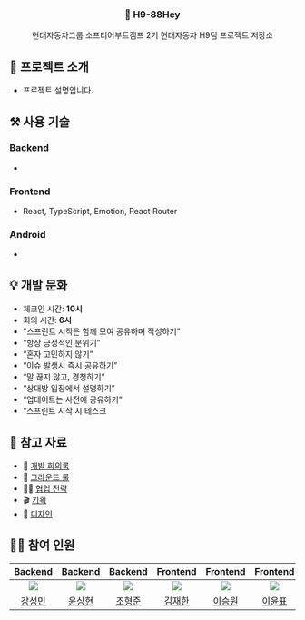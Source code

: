 <p align="center">
  <h3 align="center">🦈 H9-88Hey</h3>
  <p align="center">현대자동차그룹 소프티어부트캠프 2기 현대자동차 H9팀 프로젝트 저장소</p>
</p>

## 📄 프로젝트 소개
- 프로젝트 설명입니다.
## ⚒️ 사용 기술
### Backend
- 
### Frontend
- React, TypeScript, Emotion, React Router
### Android
-

## 💡 개발 문화
- 체크인 시간: **10시**
- 회의 시간: **6시**
- "스프린트 시작은 함께 모여 공유하며 작성하기"
- “항상 긍정적인 분위기”
- “혼자 고민하지 않기”
- “이슈 발생시 즉시 공유하기”
- “말 끊지 않고, 경청하기”
- “상대방 입장에서 설명하기”
- “업데이트는 사전에 공유하기”
- “스프린트 시작 시 테스크

## 📒 참고 자료
- 📆 [개발 회의록](https://eight-citrine-a23.notion.site/77a16c123d684dcfa181e5a1337d968b?v=dac04694a51d4e76b033773281aab9cf&pvs=4)
- 📌 [그라운드 룰](https://eight-citrine-a23.notion.site/1e3658b99b3b4ed682f3103c2ada2c79?pvs=4)
- 🤹‍♂️ [협업 전략](https://eight-citrine-a23.notion.site/GitHub-9560611adc2b462ba5b5f115d03a34dd?pvs=4)
- 🎬 [기획](https://www.figma.com/file/JYV5ZV1tXRHU8kjuA6abpK/%EC%83%81%EC%84%B8%EC%84%A4%EA%B3%84%EC%95%88-230719-v0.2?type=design&node-id=0-1&mode=design&t=qNmPD6CjJPlW4qVm-0)
- 🎨 [디자인](https://www.figma.com/file/7Z1cW7vx7ejocQzIJIYnDs/Handoff_%EC%97%91%EC%85%80?type=design&node-id=1-6&mode=design&t=hzkpYWWJyCNmyD44-0)

## 👨‍💻 참여 인원

|                    Backend                    |                      Backend                      |                     Backend                      |                    Frontend                    |                   Frontend                   |                     Frontend                     |                   Android                    |                      Android                      |                     
|:---------------------------------------------:|:-------------------------------------------------:|:------------------------------------------------:|:----------------------------------------------:|:--------------------------------------------:|:------------------------------------------------:|:--------------------------------------------:|:-------------------------------------------------:|
| ![](https://github.com/ddingmin.png?size=120) | ![](https://github.com/springscomin.png?size=120) | ![](https://github.com/RecordOfJun.png?size=120) | ![](https://github.com/kim-limit.png?size=120) | ![](https://github.com/sukam09.png?size=120) | ![](https://github.com/lee-yun-pyo.png?size=120) | ![](https://github.com/TTC1018.png?size=120) | ![](https://github.com/SeungWoo-Ahn.png?size=120) |
|      [강성민](https://github.com/ddingmin)       |      [윤상현](https://github.com/springscomin)       |      [조형준](https://github.com/RecordOfJun)       |      [김재한](https://github.com/kim-limit)       |      [이승원](https://github.com/sukam09)       |      [이윤표](https://github.com/lee-yun-pyo)       |      [박동현](https://github.com/TTC1018)       |      [안승우](https://github.com/SeungWoo-Ahn)       |

